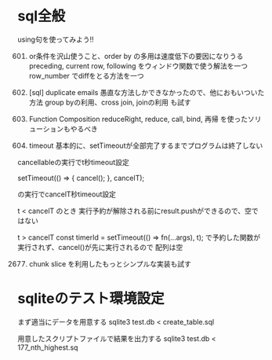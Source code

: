 # sql全般
using句を使ってみよう!!

601. or条件を沢山使うこと、order by の多用は速度低下の要因になりうる
preceding, current row, following をウィンドウ関数で使う解法を一つ
row_number でdiffをとる方法を一つ

182. [sql] duplicate emails
愚直な方法しかできなかったので、他におもいついた方法
group byの利用、cross join, joinの利用 も試す

2629. Function Composition
reduceRight, reduce, call, bind, 再帰
を使ったソリューションもやるべき

2715. timeout
基本的に、setTimeoutが全部完了するまでプログラムは終了しない

cancellableの実行でt秒timeout設定

setTimeout(() => {
  cancel();
}, cancelT);

の実行でcancelT秒timeout設定

t < cancelT のとき
実行予約が解除される前にresult.pushができるので、空ではない

t > cancelT
const timerId = setTimeout(() => fn(...args), t);
で予約した関数が実行されず、cancel()が先に実行されるので
配列は空

2677. chunk
slice を利用したもっとシンプルな実装も試す

# sqliteのテスト環境設定

まず適当にデータを用意する
sqlite3 test.db < create_table.sql

用意したスクリプトファイルで結果を出力する
sqlite3 test.db < 177_nth_highest.sq
